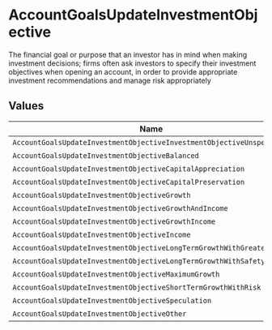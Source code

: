 # AccountGoalsUpdateInvestmentObjective

The financial goal or purpose that an investor has in mind when making investment decisions; firms often ask investors to specify their investment objectives when opening an account, in order to provide appropriate investment recommendations and manage risk appropriately


## Values

| Name                                                                  | Value                                                                 |
| --------------------------------------------------------------------- | --------------------------------------------------------------------- |
| `AccountGoalsUpdateInvestmentObjectiveInvestmentObjectiveUnspecified` | INVESTMENT_OBJECTIVE_UNSPECIFIED                                      |
| `AccountGoalsUpdateInvestmentObjectiveBalanced`                       | BALANCED                                                              |
| `AccountGoalsUpdateInvestmentObjectiveCapitalAppreciation`            | CAPITAL_APPRECIATION                                                  |
| `AccountGoalsUpdateInvestmentObjectiveCapitalPreservation`            | CAPITAL_PRESERVATION                                                  |
| `AccountGoalsUpdateInvestmentObjectiveGrowth`                         | GROWTH                                                                |
| `AccountGoalsUpdateInvestmentObjectiveGrowthAndIncome`                | GROWTH_AND_INCOME                                                     |
| `AccountGoalsUpdateInvestmentObjectiveGrowthIncome`                   | GROWTH_INCOME                                                         |
| `AccountGoalsUpdateInvestmentObjectiveIncome`                         | INCOME                                                                |
| `AccountGoalsUpdateInvestmentObjectiveLongTermGrowthWithGreaterRisk`  | LONG_TERM_GROWTH_WITH_GREATER_RISK                                    |
| `AccountGoalsUpdateInvestmentObjectiveLongTermGrowthWithSafety`       | LONG_TERM_GROWTH_WITH_SAFETY                                          |
| `AccountGoalsUpdateInvestmentObjectiveMaximumGrowth`                  | MAXIMUM_GROWTH                                                        |
| `AccountGoalsUpdateInvestmentObjectiveShortTermGrowthWithRisk`        | SHORT_TERM_GROWTH_WITH_RISK                                           |
| `AccountGoalsUpdateInvestmentObjectiveSpeculation`                    | SPECULATION                                                           |
| `AccountGoalsUpdateInvestmentObjectiveOther`                          | OTHER                                                                 |